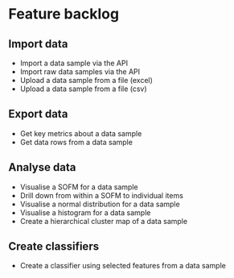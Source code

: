# Feature backlog

## Import data

* Import a data sample via the API
* Import raw data samples via the API
* Upload a data sample from a file (excel)
* Upload a data sample from a file (csv)

## Export data

* Get key metrics about a data sample
* Get data rows from a data sample

## Analyse data

* Visualise a SOFM for a data sample
* Drill down from within a SOFM to individual items
* Visualise a normal distribution for a data sample
* Visualise a histogram for a data sample
* Create a hierarchical cluster map of a data sample

## Create classifiers

* Create a classifier using selected features from a data sample